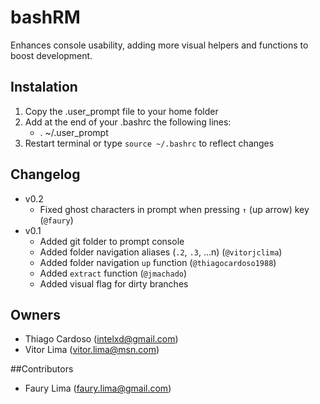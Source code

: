 # bashRM
Enhances console usability, adding more visual helpers and functions to boost development.

## Instalation
1. Copy the .user_prompt file to your home folder
2. Add at the end of your .bashrc the following lines:
	- . ~/.user_prompt
3. Restart terminal or type `source ~/.bashrc` to reflect changes

## Changelog
- v0.2
	 - Fixed ghost characters in prompt when pressing `↑` (up arrow) key (`@faury`)
- v0.1
	 - Added git folder to prompt console
	 - Added folder navigation aliases (`.2`, `.3`, ...n) (`@vitorjclima`)
	 - Added folder navigation `up` function (`@thiagocardoso1988`)
	 - Added `extract` function (`@jmachado`)
	 - Added visual flag for dirty branches

## Owners
- Thiago Cardoso (<intelxd@gmail.com>)
- Vitor Lima (<vitor.lima@msn.com>)

##Contributors
- Faury Lima (<faury.lima@gmail.com>)

